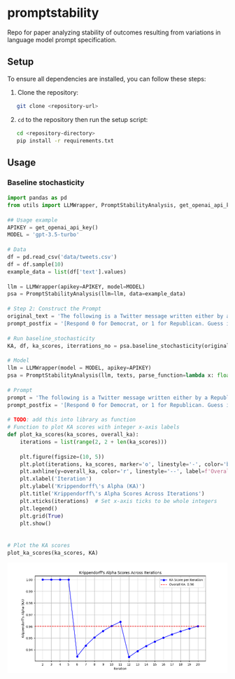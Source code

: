 # promptstability
Repo for paper analyzing stability of outcomes resulting from variations in language model prompt specification.

## Setup

To ensure all dependencies are installed, you can follow these steps:

1. Clone the repository:

```bash
   git clone <repository-url>
``` 

2. `cd` to the repository then run the setup script:

```bash
   cd <repository-directory>
   pip install -r requirements.txt
```

## Usage

### Baseline stochasticity

```python
import pandas as pd
from utils import LLMWrapper, PromptStabilityAnalysis, get_openai_api_key

## Usage example
APIKEY = get_openai_api_key()
MODEL = 'gpt-3.5-turbo'

# Data
df = pd.read_csv('data/tweets.csv')
df = df.sample(10)
example_data = list(df['text'].values)

llm = LLMWrapper(apikey=APIKEY, model=MODEL)
psa = PromptStabilityAnalysis(llm=llm, data=example_data)

# Step 2: Construct the Prompt
original_text = 'The following is a Twitter message written either by a Republican or a Democrat before the 2020 election. Your task is to guess whether the author is Republican or Democrat.'
prompt_postfix = '[Respond 0 for Democrat, or 1 for Republican. Guess if you do not know. Respond nothing else.]'

# Run baseline_stochasticity
KA, df, ka_scores, iterrations_no = psa.baseline_stochasticity(original_text, prompt_postfix, iterations=20)

# Model
llm = LLMWrapper(model = MODEL, apikey=APIKEY)
psa = PromptStabilityAnalysis(llm, texts, parse_function=lambda x: float(x), metric_fn = simpledorff.metrics.nominal_metric)

# Prompt
prompt = 'The following is a Twitter message written either by a Republican or a Democrat before the 2020 election. Your task is to guess whether the author is Republican or Democrat.'
prompt_postfix = '[Respond 0 for Democrat, or 1 for Republican. Guess if you do not know. Respond nothing else.]'

# TODO: add this into library as function
# Function to plot KA scores with integer x-axis labels
def plot_ka_scores(ka_scores, overall_ka):
    iterations = list(range(2, 2 + len(ka_scores)))

    plt.figure(figsize=(10, 5))
    plt.plot(iterations, ka_scores, marker='o', linestyle='-', color='b', label='KA Score per Iteration')
    plt.axhline(y=overall_ka, color='r', linestyle='--', label=f'Overall KA: {overall_ka:.2f}')
    plt.xlabel('Iteration')
    plt.ylabel('Krippendorff\'s Alpha (KA)')
    plt.title('Krippendorff\'s Alpha Scores Across Iterations')
    plt.xticks(iterations)  # Set x-axis ticks to be whole integers
    plt.legend()
    plt.grid(True)
    plt.show()


# Plot the KA scores
plot_ka_scores(ka_scores, KA)

```

![](plots/Figure_1.png)